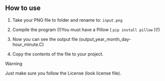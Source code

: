 ## How to use
1. Take your PNG file to folder and rename to:  `input.png`
                           
2. Compile the program 
(!)You must have a Pillow ( `pip install pillow` )(!)

3. Now you can see the output file (output_year_month_day-hour_minute.C)
                          
4. Copy the contents of the file to your project.

> [!WARNING]
> Just make sure you follow the License (look license file).                 